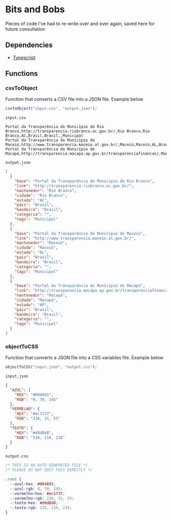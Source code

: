 # Bits and Bobs

Pieces of code I've had to re-write over and over again, saved here for future consultation

## Dependencies

- [Typescript](https://www.typescriptlang.org/)

## Functions

### csvToObject

Function that converts a CSV file into a JSON file. Example below

```javascript
csvToObject("input.csv", "output.json");
```

`input.csv`

```csv
Portal da Transparência do Município de Rio Branco,http://transparencia.riobranco.ac.gov.br/,Rio Branco,Rio Branco,AC,Brasil,Brasil,,Municipal
Portal da Transparência do Município de Maceió,http://www.transparencia.maceio.al.gov.br/,Maceió,Maceió,AL,Brasil,Brasil,,Municipal
Portal da Transparência do Município de Macapá,http://transparencia.macapa.ap.gov.br/transparenciafinancas/,Macapá,Macapá,AP,Brasil,Brasil,,Municipal
```

`output.json`

```json
[
  {
    "base": "Portal da Transparência do Município de Rio Branco",
    "link": "http://transparencia.riobranco.ac.gov.br/",
    "mantenedor": "Rio Branco",
    "cidade": "Rio Branco",
    "estado": "AC",
    "pais": "Brasil",
    "bandeira": "Brasil",
    "categoria": "",
    "tags": "Municipal"
  },
  {
    "base": "Portal da Transparência do Município de Maceió",
    "link": "http://www.transparencia.maceio.al.gov.br/",
    "mantenedor": "Maceió",
    "cidade": "Maceió",
    "estado": "AL",
    "pais": "Brasil",
    "bandeira": "Brasil",
    "categoria": "",
    "tags": "Municipal"
  },
  {
    "base": "Portal da Transparência do Município de Macapá",
    "link": "http://transparencia.macapa.ap.gov.br/transparenciafinancas/",
    "mantenedor": "Macapá",
    "cidade": "Macapá",
    "estado": "AP",
    "pais": "Brasil",
    "bandeira": "Brasil",
    "categoria": "",
    "tags": "Municipal"
  }
]
```

### objectToCSS

Function that converts a JSON file into a CSS variables file. Example below

```javascript
objectToCSS("input.json", "output.css");
```

`input.json`

```json
{
  "AZUL": {
    "HEX": "#004691",
    "RGB": "0, 70, 145"
  },
  "VERMELHO": {
    "HEX": "#ec1f37",
    "RGB": "236, 31, 55"
  },
  "TEXTO": {
    "HEX": "#d8d8d8",
    "RGB": "216, 216, 216"
  }
}
```

`output.css`

```css
/* THIS IS AN AUTO GENERATED FILE */
/* PLEASE DO NOT EDIT THIS DIRECTLY */

:root {
  --azul-hex: #004691;
  --azul-rgb: 0, 70, 145;
  --vermelho-hex: #ec1f37;
  --vermelho-rgb: 236, 31, 55;
  --texto-hex: #d8d8d8;
  --texto-rgb: 216, 216, 216;
}
```
